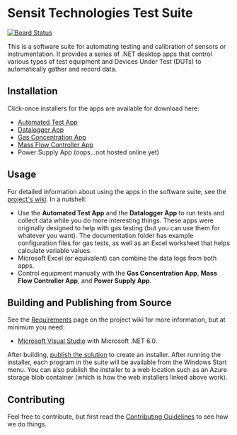 # Sensit Technologies Test Suite
[![Board Status](https://dev.azure.com/sensittechnologies/1e996872-9b0d-441e-88e1-78124cb6ccbf/c2ca1a45-950b-40d7-bd83-b8d3d220ae6f/_apis/work/boardbadge/6e32bfb0-03fb-4a80-94b9-bc168eddd5a9?columnOptions=1)](https://dev.azure.com/sensittechnologies/1e996872-9b0d-441e-88e1-78124cb6ccbf/_boards/board/t/c2ca1a45-950b-40d7-bd83-b8d3d220ae6f/Microsoft.RequirementCategory/)

This is a software suite for automating testing and calibration of sensors or instrumentation.  It provides a series of .NET desktop apps that control various types of test equipment and Devices Under Test (DUTs) to automatically gather and record data.

## Installation
Click-once installers for the apps are available for download here:
* [Automated Test App](https://clickonceapp.blob.core.windows.net/clickonce-app-container/calibration/publish.htm)
* [Datalogger App](https://clickonceapp.blob.core.windows.net/clickonce-app-container/log/publish.htm)
* [Gas Concentration App](https://clickonceapp.blob.core.windows.net/clickonce-app-container/gasconcentration/publish.htm)
* [Mass Flow Controller App](https://clickonceapp.blob.core.windows.net/clickonce-app-container/massflow/publish.htm)
* Power Supply App (oops...not hosted online yet)

## Usage
For detailed information about using the apps in the software suite, see the [project's wiki](https://github.com/SensitTechnologies/TestSuite/wiki).  In a nutshell:
* Use the **Automated Test App** and the **Datalogger App** to run tests and collect data while you do more interesting things.  These apps were originally designed to help with gas testing (but you can use them for whatever you want).  The documentation folder has example configuration files for gas tests, as well as an Excel worksheet that helps calculate variable values.
* Microsoft Excel (or equivalent) can combine the data logs from both apps.
* Control equipment manually with the **Gas Concentration App**, **Mass Flow Controller App**, and **Power Supply App**.

## Building and Publishing from Source
See the [Requirements](https://github.com/SensitTechnologies/TestSuite/wiki/Requirements) page on the project wiki for more information, but at minimum you need:
* [Microsoft Visual Studio](https://visualstudio.microsoft.com) with Microsoft .NET 6.0.

After building, [publish the solution](https://docs.microsoft.com/en-us/dotnet/core/tutorials/publishing-with-visual-studio) to create an installer.  After running the installer, each program in the suite will be available from the Windows Start menu.  You can also publish the installer to a web location such as an Azure storage blob container (which is how the web installers linked above work).

## Contributing
Feel free to contribute, but first read the [Contributing Guidelines](https://github.com/SensitTechnologies/TestSuite/blob/master/CONTRIBUTING.md) to see how we do things.
